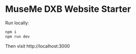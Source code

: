 # MuseMe DXB Website Starter

Run locally:
```bash
npm i
npm run dev
```
Then visit http://localhost:3000
